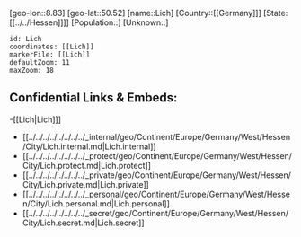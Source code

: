 ﻿---
location: [50.52,8.83]
mapzoom: [7,12] 
mapmarker: city 
type: City
tags:
- geo/City


SpocWebEntityId: 31978
isDeleted: false
confidential: public

---
[geo-lon::8.83]
[geo-lat::50.52]
[name::Lich]
[Country::[[Germany]]]
[State:[[../../Hessen]]]]
[Population::]
[Unknown::]


```leaflet
id: Lich
coordinates: [[Lich]]
markerFile: [[Lich]]
defaultZoom: 11 
maxZoom: 18
```


## Confidential Links & Embeds: 
-[[Lich|Lich]]] 
- [[../../../../../../../../_internal/geo/Continent/Europe/Germany/West/Hessen/City/Lich.internal.md|Lich.internal]] 
- [[../../../../../../../../_protect/geo/Continent/Europe/Germany/West/Hessen/City/Lich.protect.md|Lich.protect]] 
- [[../../../../../../../../_private/geo/Continent/Europe/Germany/West/Hessen/City/Lich.private.md|Lich.private]] 
- [[../../../../../../../../_personal/geo/Continent/Europe/Germany/West/Hessen/City/Lich.personal.md|Lich.personal]] 
- [[../../../../../../../../_secret/geo/Continent/Europe/Germany/West/Hessen/City/Lich.secret.md|Lich.secret]] 
